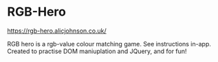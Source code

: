 # RGB-Hero

https://rgb-hero.alicjohnson.co.uk/

RGB hero is a rgb-value colour matching game. See instructions in-app. Created to practise DOM maniuplation and JQuery, and for fun!
